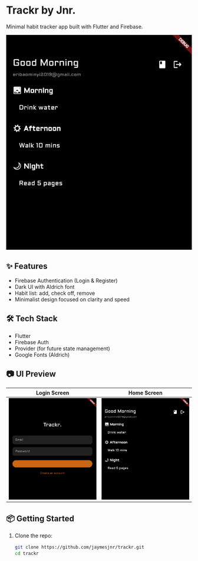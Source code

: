 # Trackr by Jnr.

Minimal habit tracker app built with Flutter and Firebase.

![screenshot](screenshots/flutter-home.png)

## ✨ Features

- Firebase Authentication (Login & Register)
- Dark UI with Aldrich font
- Habit list: add, check off, remove
- Minimalist design focused on clarity and speed

## 🛠 Tech Stack

- Flutter
- Firebase Auth
- Provider (for future state management)
- Google Fonts (Aldrich)

## 📷 UI Preview

| Login Screen | Home Screen |
|--------------|-------------|
| ![](screenshots/flutter-login.png) | ![](screenshots/flutter-home.png) |

## 📦 Getting Started

1. Clone the repo:
   ```bash
   git clone https://github.com/jaymesjnr/trackr.git
   cd trackr

